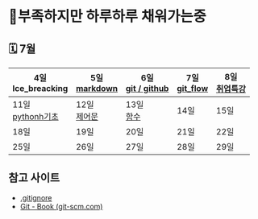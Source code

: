 # 🔋부족하지만 하루하루 채워가는중

## 🗓 7월

| 4일<br>Ice_breacking | 5일<br>[markdown](./0705/) | 6일<br>[git / github](./0706/) | 7일<br>[git_flow](./0707/) | 8일<br>[취업특강](./0708/) |
| ---------------------- | ----------------------------------- | ----------------------------------------- | --------------------------------------- | --------- |
| 11일<br/>[pythonh기초](./0711/) | 12일<br/>[제어문](./0712/)    | 13일<br/>[함수](./0713/)               | 14일<br/>                               | 15일<br/> |
| 18일<br/>              | 19일<br/>                           | 20일<br/>                                 | 21일<br/>                               | 22일<br/> |
| 25일<br/>              | 26일<br/>                           | 27일<br/>                                 | 28일<br/>                               | 29일<br/> |



## 참고 사이트

- [.gitignore](https://gitignore.io)
- [Git - Book (git-scm.com)](https://git-scm.com/book/ko/v2)

